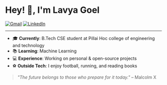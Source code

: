 # Hey! 👋, I'm Lavya Goel

[![Gmail](https://img.shields.io/badge/Gmail-D14836?style=for-the-badge&logo=gmail&logoColor=white)](mailto:lavayagoel2006@gmail.com)
[![LinkedIn](https://img.shields.io/badge/LinkedIn-blue?style=for-the-badge&logo=linkedin&logoColor=white)]([https://linkedin.com/in/yourprofile](https://www.linkedin.com/in/lavya-goel-173a26295/))
<!---[![Portfolio](https://img.shields.io/badge/Portfolio-green?style=for-the-badge)](https://your-portfolio.com)
--->
---

- 🎓 **Currently**: B.Tech CSE student at Pillai Hoc college of engineering and technology
- 📚 **Learning**: Machine Learning 
- 💻 **Experience**: Working on personal & open-source projects
- ⚽ **Outside Tech**: I enjoy football, running, and reading books

> *"The future belongs to those who prepare for it today."* – Malcolm X

<!---
lavya30/lavya30 is a ✨ special ✨ repository because its `README.md` (this file) appears on your GitHub profile.
You can click the Preview link to take a look at your changes.
--->
